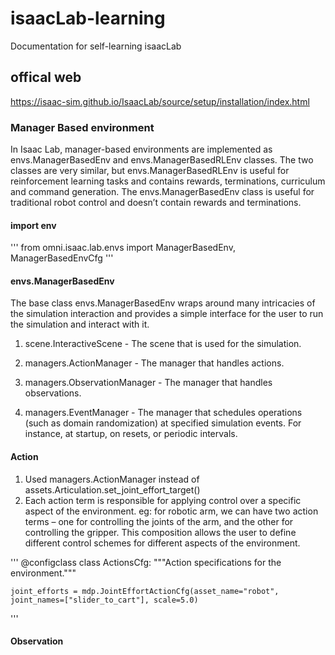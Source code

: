 # isaacLab-learning
Documentation for self-learning  isaacLab

## offical web 
https://isaac-sim.github.io/IsaacLab/source/setup/installation/index.html


### Manager Based environment
In Isaac Lab, manager-based environments are implemented as envs.ManagerBasedEnv and envs.ManagerBasedRLEnv classes. The two classes are very similar, but envs.ManagerBasedRLEnv is useful for reinforcement learning tasks and contains rewards, terminations, curriculum and command generation. The envs.ManagerBasedEnv class is useful for traditional robot control and doesn’t contain rewards and terminations.

#### import env
'''
from omni.isaac.lab.envs import ManagerBasedEnv, ManagerBasedEnvCfg
'''

#### envs.ManagerBasedEnv
The base class envs.ManagerBasedEnv wraps around many intricacies of the simulation interaction and provides a simple interface for the user to run the simulation and interact with it.
1. scene.InteractiveScene - The scene that is used for the simulation.

2. managers.ActionManager - The manager that handles actions.

3. managers.ObservationManager - The manager that handles observations.

4. managers.EventManager - The manager that schedules operations (such as domain randomization) at specified simulation events. For instance, at startup, on resets, or periodic intervals.

#### Action
1. Used managers.ActionManager instead of assets.Articulation.set_joint_effort_target()
2. Each action term is responsible for applying control over a specific aspect of the environment. eg:  for robotic arm, we can have two action terms – one for controlling the joints of the arm, and the other for controlling the gripper. This composition allows the user to define different control schemes for different aspects of the environment.

'''
@configclass
class ActionsCfg:
    """Action specifications for the environment."""

    joint_efforts = mdp.JointEffortActionCfg(asset_name="robot", joint_names=["slider_to_cart"], scale=5.0)
'''

#### Observation